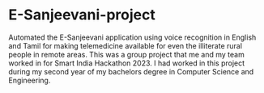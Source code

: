 # E-Sanjeevani-project
Automated the E-Sanjeevani application using voice recognition in English and Tamil for making telemedicine available for even the illiterate rural people in remote areas.
This was a group project that me and my team worked in for Smart India Hackathon 2023.
I had worked in this project during my second year of my bachelors degree in Computer Science and Engineering.
